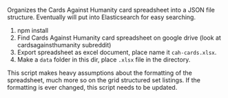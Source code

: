 Organizes the Cards Against Humanity card spreadsheet into a JSON file structure.  Eventually will put into Elasticsearch for easy searching.

1. npm install
2. Find Cards Against Humanity card spreadsheet on google drive (look at cardsagainsthumanity subreddit)
3. Export spreadsheet as excel document, place name it `cah-cards.xlsx`.
4. Make a `data` folder in this dir, place `.xlsx` file in the directory.

This script makes heavy assumptions about the formatting of the spreadsheet, much more so on the grid structured set listings.  If the formatting is ever changed, this script needs to be updated.